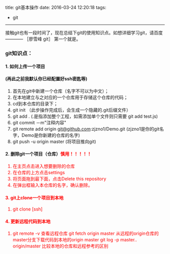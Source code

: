 title: git基本操作
date: 2016-03-24 12:20:18
tags:
- git 
---
接触git也有一段时间了，现在总结下git的使用知识点。如想详细学习git，请百度———— ［廖雪峰 git］ 第一个就是。
### git知识点：

#### 1. 如何上传一个项目

#### (再此之前我默认你已经配置好ssh密匙等)

1. 首先在git中新建一个仓库（名字不可以为中文）；
2. 在本地建立与之对应的一个仓库用于存储这个仓库的代码；
3. cd到本仓库的目录下；
4. git init （此步操作完成后，会生成一个隐藏的.git后缀文件） 
5. git add . (.是指添加整个工程，如需添加单个文件则只需要 git add test.js)
6. git commit －m"注释内容"
7. git remote add origin git@github.com:zjzno1/Demo.git (zjzno1是你的git名字，Demo是你新建的仓库的名字)
8. git push -u origin master (将项目推向git)

#### 2. 删除git一个项目（仓库）<font style="color: red">慎用！！！！！<font>
1. 在主页点击进入想要删除的仓库
2. 在仓库的上方点击settings
3. 将页面拖到最下面，点击Delete this repository
4. 在弹出框输入本仓库的名字，确认删除。

#### 3. git上clone一个项目到本地
1. git clone [ssh]

#### 4. 更新远程代码到本地
1. git remote -v 查看远程仓库
   git fetch origin master 从远程的origin仓库的master分支下载代码到本地的origin master
   git log -p master.. origin/master 比较本地的仓库和远程参考的区别


